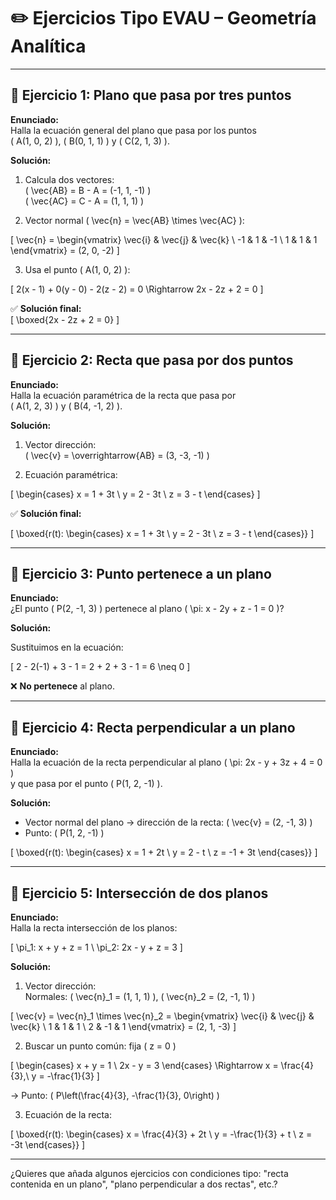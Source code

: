 # ✏️ Ejercicios Tipo EVAU – Geometría Analítica

---

## 📘 Ejercicio 1: Plano que pasa por tres puntos

**Enunciado:**  
Halla la ecuación general del plano que pasa por los puntos  
\( A(1, 0, 2) \), \( B(0, 1, 1) \) y \( C(2, 1, 3) \).

**Solución:**

1. Calcula dos vectores:  
   \( \vec{AB} = B - A = (-1, 1, -1) \)  
   \( \vec{AC} = C - A = (1, 1, 1) \)

2. Vector normal \( \vec{n} = \vec{AB} \times \vec{AC} \):

\[
\vec{n} = \begin{vmatrix}
\vec{i} & \vec{j} & \vec{k} \\
-1 & 1 & -1 \\
1 & 1 & 1
\end{vmatrix}
= (2, 0, -2)
\]

3. Usa el punto \( A(1, 0, 2) \):

\[
2(x - 1) + 0(y - 0) - 2(z - 2) = 0 \Rightarrow 2x - 2z + 2 = 0
\]

✅ **Solución final:**  
\[
\boxed{2x - 2z + 2 = 0}
\]

---

## 📘 Ejercicio 2: Recta que pasa por dos puntos

**Enunciado:**  
Halla la ecuación paramétrica de la recta que pasa por  
\( A(1, 2, 3) \) y \( B(4, -1, 2) \).

**Solución:**

1. Vector dirección:  
   \( \vec{v} = \overrightarrow{AB} = (3, -3, -1) \)

2. Ecuación paramétrica:

\[
\begin{cases}
x = 1 + 3t \\
y = 2 - 3t \\
z = 3 - t
\end{cases}
\]

✅ **Solución final:**

\[
\boxed{r(t): \begin{cases}
x = 1 + 3t \\
y = 2 - 3t \\
z = 3 - t
\end{cases}}
\]

---

## 📘 Ejercicio 3: Punto pertenece a un plano

**Enunciado:**  
¿El punto \( P(2, -1, 3) \) pertenece al plano \( \pi: x - 2y + z - 1 = 0 \)?

**Solución:**

Sustituimos en la ecuación:

\[
2 - 2(-1) + 3 - 1 = 2 + 2 + 3 - 1 = 6 \neq 0
\]

❌ **No pertenece** al plano.

---

## 📘 Ejercicio 4: Recta perpendicular a un plano

**Enunciado:**  
Halla la ecuación de la recta perpendicular al plano \( \pi: 2x - y + 3z + 4 = 0 \)  
y que pasa por el punto \( P(1, 2, -1) \).

**Solución:**

- Vector normal del plano → dirección de la recta: \( \vec{v} = (2, -1, 3) \)
- Punto: \( P(1, 2, -1) \)

\[
\boxed{r(t): \begin{cases}
x = 1 + 2t \\
y = 2 - t \\
z = -1 + 3t
\end{cases}}
\]

---

## 📘 Ejercicio 5: Intersección de dos planos

**Enunciado:**  
Halla la recta intersección de los planos:

\[
\pi_1: x + y + z = 1 \\
\pi_2: 2x - y + z = 3
\]

**Solución:**

1. Vector dirección:  
   Normales: \( \vec{n}_1 = (1, 1, 1) \), \( \vec{n}_2 = (2, -1, 1) \)

\[
\vec{v} = \vec{n}_1 \times \vec{n}_2 = \begin{vmatrix}
\vec{i} & \vec{j} & \vec{k} \\
1 & 1 & 1 \\
2 & -1 & 1
\end{vmatrix}
= (2, 1, -3)
\]

2. Buscar un punto común: fija \( z = 0 \)

\[
\begin{cases}
x + y = 1 \\
2x - y = 3
\end{cases}
\Rightarrow x = \frac{4}{3},\ y = -\frac{1}{3}
\]

→ Punto: \( P\left(\frac{4}{3}, -\frac{1}{3}, 0\right) \)

3. Ecuación de la recta:

\[
\boxed{r(t): \begin{cases}
x = \frac{4}{3} + 2t \\
y = -\frac{1}{3} + t \\
z = -3t
\end{cases}}
\]

---

¿Quieres que añada algunos ejercicios con condiciones tipo: "recta contenida en un plano", "plano perpendicular a dos rectas", etc.?  
